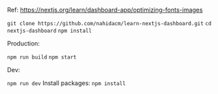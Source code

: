 Ref: https://nextjs.org/learn/dashboard-app/optimizing-fonts-images

`git clone https://github.com/nahidacm/learn-nextjs-dashboard.git`
`cd nextjs-dashboard`
`npm install`

Production:

`npm run build`
`npm start`

Dev:

`npm run dev`
Install packages: 
`npm install`
